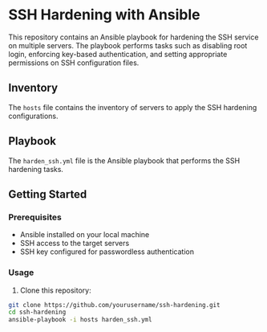 # SSH Hardening with Ansible

This repository contains an Ansible playbook for hardening the SSH service on multiple servers. The playbook performs tasks such as disabling root login, enforcing key-based authentication, and setting appropriate permissions on SSH configuration files.

## Inventory

The `hosts` file contains the inventory of servers to apply the SSH hardening configurations.

## Playbook

The `harden_ssh.yml` file is the Ansible playbook that performs the SSH hardening tasks.

## Getting Started

### Prerequisites

- Ansible installed on your local machine
- SSH access to the target servers
- SSH key configured for passwordless authentication

### Usage

1. Clone this repository:

```sh
git clone https://github.com/yourusername/ssh-hardening.git
cd ssh-hardening
ansible-playbook -i hosts harden_ssh.yml
